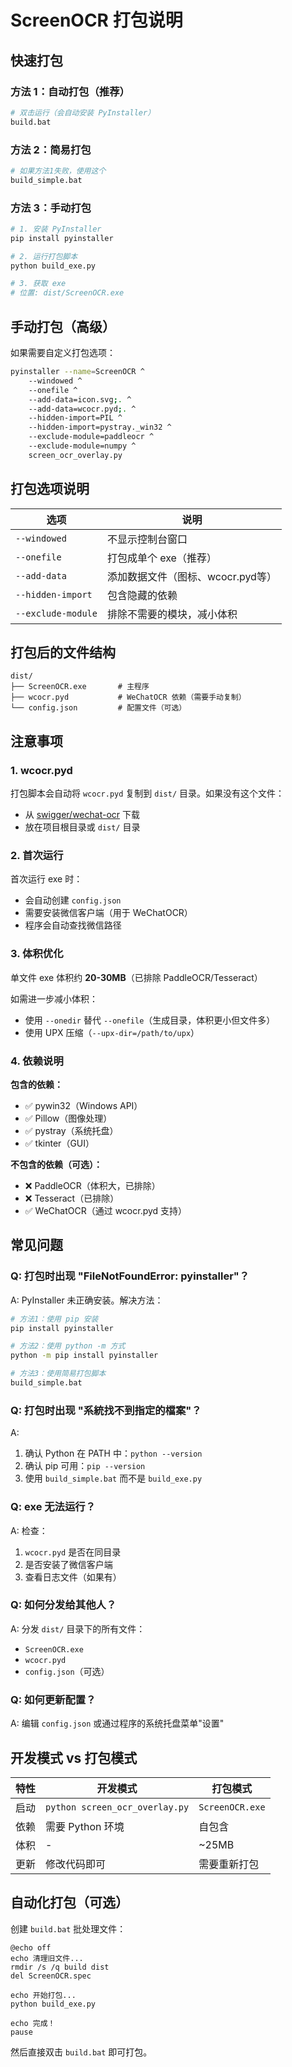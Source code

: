 # ScreenOCR 打包说明

## 快速打包

### 方法 1：自动打包（推荐）

```bash
# 双击运行（会自动安装 PyInstaller）
build.bat
```

### 方法 2：简易打包

```bash
# 如果方法1失败，使用这个
build_simple.bat
```

### 方法 3：手动打包

```bash
# 1. 安装 PyInstaller
pip install pyinstaller

# 2. 运行打包脚本
python build_exe.py

# 3. 获取 exe
# 位置: dist/ScreenOCR.exe
```

## 手动打包（高级）

如果需要自定义打包选项：

```bash
pyinstaller --name=ScreenOCR ^
    --windowed ^
    --onefile ^
    --add-data=icon.svg;. ^
    --add-data=wcocr.pyd;. ^
    --hidden-import=PIL ^
    --hidden-import=pystray._win32 ^
    --exclude-module=paddleocr ^
    --exclude-module=numpy ^
    screen_ocr_overlay.py
```

## 打包选项说明

| 选项 | 说明 |
|------|------|
| `--windowed` | 不显示控制台窗口 |
| `--onefile` | 打包成单个 exe（推荐） |
| `--add-data` | 添加数据文件（图标、wcocr.pyd等） |
| `--hidden-import` | 包含隐藏的依赖 |
| `--exclude-module` | 排除不需要的模块，减小体积 |

## 打包后的文件结构

```
dist/
├── ScreenOCR.exe       # 主程序
├── wcocr.pyd           # WeChatOCR 依赖（需要手动复制）
└── config.json         # 配置文件（可选）
```

## 注意事项

### 1. wcocr.pyd

打包脚本会自动将 `wcocr.pyd` 复制到 `dist/` 目录。如果没有这个文件：
- 从 [swigger/wechat-ocr](https://github.com/swigger/wechat-ocr) 下载
- 放在项目根目录或 `dist/` 目录

### 2. 首次运行

首次运行 exe 时：
- 会自动创建 `config.json`
- 需要安装微信客户端（用于 WeChatOCR）
- 程序会自动查找微信路径

### 3. 体积优化

单文件 exe 体积约 **20-30MB**（已排除 PaddleOCR/Tesseract）

如需进一步减小体积：
- 使用 `--onedir` 替代 `--onefile`（生成目录，体积更小但文件多）
- 使用 UPX 压缩（`--upx-dir=/path/to/upx`）

### 4. 依赖说明

**包含的依赖：**
- ✅ pywin32（Windows API）
- ✅ Pillow（图像处理）
- ✅ pystray（系统托盘）
- ✅ tkinter（GUI）

**不包含的依赖（可选）：**
- ❌ PaddleOCR（体积大，已排除）
- ❌ Tesseract（已排除）
- ✅ WeChatOCR（通过 wcocr.pyd 支持）

## 常见问题

### Q: 打包时出现 "FileNotFoundError: pyinstaller"？

A: PyInstaller 未正确安装。解决方法：

```bash
# 方法1：使用 pip 安装
pip install pyinstaller

# 方法2：使用 python -m 方式
python -m pip install pyinstaller

# 方法3：使用简易打包脚本
build_simple.bat
```

### Q: 打包时出现 "系統找不到指定的檔案"？

A: 
1. 确认 Python 在 PATH 中：`python --version`
2. 确认 pip 可用：`pip --version`
3. 使用 `build_simple.bat` 而不是 `build_exe.py`

### Q: exe 无法运行？

A: 检查：
1. `wcocr.pyd` 是否在同目录
2. 是否安装了微信客户端
3. 查看日志文件（如果有）

### Q: 如何分发给其他人？

A: 分发 `dist/` 目录下的所有文件：
- `ScreenOCR.exe`
- `wcocr.pyd`
- `config.json`（可选）

### Q: 如何更新配置？

A: 编辑 `config.json` 或通过程序的系统托盘菜单"设置"

## 开发模式 vs 打包模式

| 特性 | 开发模式 | 打包模式 |
|------|---------|---------|
| 启动 | `python screen_ocr_overlay.py` | `ScreenOCR.exe` |
| 依赖 | 需要 Python 环境 | 自包含 |
| 体积 | - | ~25MB |
| 更新 | 修改代码即可 | 需要重新打包 |

## 自动化打包（可选）

创建 `build.bat` 批处理文件：

```batch
@echo off
echo 清理旧文件...
rmdir /s /q build dist
del ScreenOCR.spec

echo 开始打包...
python build_exe.py

echo 完成！
pause
```

然后直接双击 `build.bat` 即可打包。

